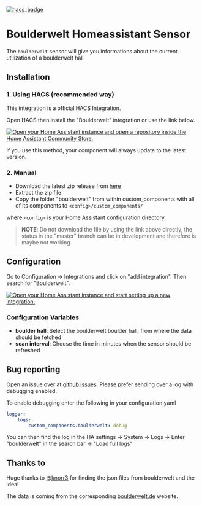 [![hacs_badge](https://img.shields.io/badge/HACS-Default-41BDF5.svg?style=for-the-badge)](https://github.com/hacs/integration)
# Boulderwelt Homeassistant Sensor
The `boulderwelt` sensor will give you informations about the current utilization of a boulderwelt hall

## Installation
### 1. Using HACS (recommended way)

This integration is a official HACS Integration.

Open HACS then install the "Boulderwelt" integration or use the link below.

[![Open your Home Assistant instance and open a repository inside the Home Assistant Community Store.](https://my.home-assistant.io/badges/hacs_repository.svg)](https://my.home-assistant.io/redirect/hacs_repository/?owner=FaserF&repository=ha-boulderwelt&category=integration)

If you use this method, your component will always update to the latest version.

### 2. Manual

- Download the latest zip release from [here](https://github.com/FaserF/ha-boulderwelt/releases/latest)
- Extract the zip file
- Copy the folder "boulderwelt" from within custom_components with all of its components to `<config>/custom_components/`

where `<config>` is your Home Assistant configuration directory.

>__NOTE__: Do not download the file by using the link above directly, the status in the "master" branch can be in development and therefore is maybe not working.

## Configuration

Go to Configuration -> Integrations and click on "add integration". Then search for "Boulderwelt".

[![Open your Home Assistant instance and start setting up a new integration.](https://my.home-assistant.io/badges/config_flow_start.svg)](https://my.home-assistant.io/redirect/config_flow_start/?domain=boulderwelt)

### Configuration Variables
- **boulder hall**: Select the boulderwelt boulder hall, from where the data should be fetched
- **scan interval**: Choose the time in minutes when the sensor should be refreshed

## Bug reporting
Open an issue over at [github issues](https://github.com/FaserF/ha-boulderwelt/issues). Please prefer sending over a log with debugging enabled.

To enable debugging enter the following in your configuration.yaml

```yaml
logger:
    logs:
        custom_components.boulderwelt: debug
```

You can then find the log in the HA settings -> System -> Logs -> Enter "boulderwelt" in the search bar -> "Load full logs"

## Thanks to
Huge thanks to [@knorr3](https://github.com/knorr3) for finding the json files from boulderwelt and the idea!

The data is coming from the corresponding [boulderwelt.de](https://www.boulderwelt.de/) website.